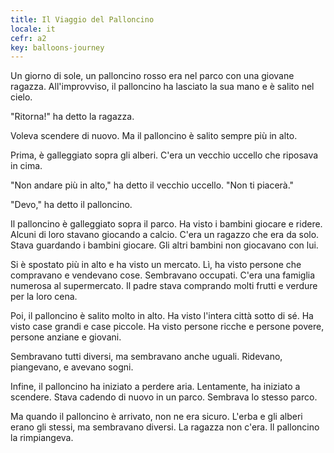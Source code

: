 ```yaml
---
title: Il Viaggio del Palloncino
locale: it
cefr: a2
key: balloons-journey
---
```


Un giorno di sole, un palloncino rosso era nel parco con una giovane ragazza. All'improvviso, il palloncino ha lasciato la sua mano e è salito nel cielo.

"Ritorna!" ha detto la ragazza.

Voleva scendere di nuovo. Ma il palloncino è salito sempre più in alto.

Prima, è galleggiato sopra gli alberi. C'era un vecchio uccello che riposava in cima.

"Non andare più in alto," ha detto il vecchio uccello. "Non ti piacerà."

"Devo," ha detto il palloncino.

Il palloncino è galleggiato sopra il parco. Ha visto i bambini giocare e ridere. Alcuni di loro stavano giocando a calcio. C'era un ragazzo che era da solo. Stava guardando i bambini giocare. Gli altri bambini non giocavano con lui.

Si è spostato più in alto e ha visto un mercato. Lì, ha visto persone che compravano e vendevano cose. Sembravano occupati. C'era una famiglia numerosa al supermercato. Il padre stava comprando molti frutti e verdure per la loro cena.

Poi, il palloncino è salito molto in alto. Ha visto l'intera città sotto di sé. Ha visto case grandi e case piccole. Ha visto persone ricche e persone povere, persone anziane e giovani.

Sembravano tutti diversi, ma sembravano anche uguali. Ridevano, piangevano, e avevano sogni.

Infine, il palloncino ha iniziato a perdere aria. Lentamente, ha iniziato a scendere. Stava cadendo di nuovo in un parco. Sembrava lo stesso parco.

Ma quando il palloncino è arrivato, non ne era sicuro. L'erba e gli alberi erano gli stessi, ma sembravano diversi. La ragazza non c'era. Il palloncino la rimpiangeva.